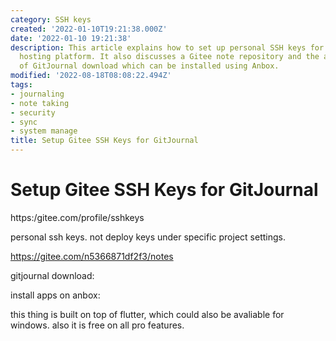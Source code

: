 ```yaml
---
category: SSH keys
created: '2022-01-10T19:21:38.000Z'
date: '2022-01-10 19:21:38'
description: This article explains how to set up personal SSH keys for Gitee, a code
  hosting platform. It also discusses a Gitee note repository and the availability
  of GitJournal download which can be installed using Anbox.
modified: '2022-08-18T08:08:22.494Z'
tags:
- journaling
- note taking
- security
- sync
- system manage
title: Setup Gitee SSH Keys for GitJournal
---
```


# Setup Gitee SSH Keys for GitJournal

https:/gitee.com/profile/sshkeys

personal ssh keys. not deploy keys under specific project settings.

https://gitee.com/n5366871df2f3/notes

gitjournal download:

install apps on anbox:

this thing is built on top of  flutter,  which  could also be  avaliable for windows. also it is free on all pro  features.
